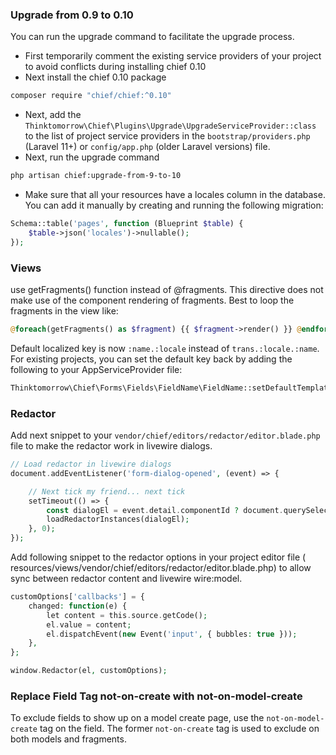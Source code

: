 ### Upgrade from 0.9 to 0.10

You can run the upgrade command to facilitate the upgrade process.

- First temporarily comment the existing service providers of your project to avoid conflicts during installing chief
  0.10
- Next install the chief 0.10 package

```bash 
composer require "chief/chief:^0.10"
```

- Next, add the `Thinktomorrow\Chief\Plugins\Upgrade\UpgradeServiceProvider::class` to the list of project service
  providers in the `bootstrap/providers.php` (Laravel 11+) or `config/app.php` (older Laravel versions) file.
- Next, run the upgrade command

```bash
php artisan chief:upgrade-from-9-to-10
```

- Make sure that all your resources have a locales column in the database. You can add it manually by creating and
  running
  the following migration:

```php 
Schema::table('pages', function (Blueprint $table) {
    $table->json('locales')->nullable();
});
```

### Views

use getFragments() function instead of @fragments.
This directive does not make use of the component rendering of fragments.
Best to loop the fragments in the view like:

```php 
@foreach(getFragments() as $fragment) {{ $fragment->render() }} @endforeach
```

Default localized key is now `:name.:locale` instead of `trans.:locale.:name`. For existing projects, you
can set the default key back by adding the following to your AppServiceProvider file:

```php
Thinktomorrow\Chief\Forms\Fields\FieldName\FieldName::setDefaultTemplate('trans.:locale.:name');
```

### Redactor

Add next snippet to your `vendor/chief/editors/redactor/editor.blade.php` file to make the redactor work in livewire
dialogs.

```php
// Load redactor in livewire dialogs
document.addEventListener('form-dialog-opened', (event) => {

    // Next tick my friend... next tick
    setTimeout(() => {
        const dialogEl = event.detail.componentId ? document.querySelector(`[wire\\:id="${event.detail.componentId}"]`) : document;
        loadRedactorInstances(dialogEl);
    }, 0);
});
```

Add following snippet to the redactor options in your project editor file (
resources/views/vendor/chief/editors/redactor/editor.blade.php) to allow sync between redactor content and livewire
wire:model.

```php
customOptions['callbacks'] = {
    changed: function(e) {
        let content = this.source.getCode();
        el.value = content;
        el.dispatchEvent(new Event('input', { bubbles: true }));
    },
};

window.Redactor(el, customOptions);
```

### Replace Field Tag not-on-create with not-on-model-create

To exclude fields to show up on a model create page, use the `not-on-model-create` tag on the field.
The former `not-on-create` tag is used to exclude on both models and fragments.
